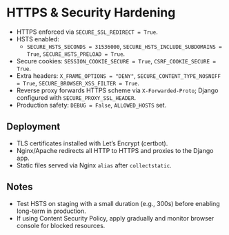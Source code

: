 # HTTPS & Security Hardening

- HTTPS enforced via `SECURE_SSL_REDIRECT = True`.
- HSTS enabled:
  - `SECURE_HSTS_SECONDS = 31536000`, `SECURE_HSTS_INCLUDE_SUBDOMAINS = True`, `SECURE_HSTS_PRELOAD = True`.
- Secure cookies: `SESSION_COOKIE_SECURE = True`, `CSRF_COOKIE_SECURE = True`.
- Extra headers: `X_FRAME_OPTIONS = "DENY"`, `SECURE_CONTENT_TYPE_NOSNIFF = True`, `SECURE_BROWSER_XSS_FILTER = True`.
- Reverse proxy forwards HTTPS scheme via `X-Forwarded-Proto`; Django configured with `SECURE_PROXY_SSL_HEADER`.
- Production safety: `DEBUG = False`, `ALLOWED_HOSTS` set.

## Deployment
- TLS certificates installed with Let’s Encrypt (certbot).
- Nginx/Apache redirects all HTTP to HTTPS and proxies to the Django app.
- Static files served via Nginx `alias` after `collectstatic`.

## Notes
- Test HSTS on staging with a small duration (e.g., 300s) before enabling long-term in production.
- If using Content Security Policy, apply gradually and monitor browser console for blocked resources.
